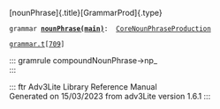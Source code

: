 [nounPhrase]{.title}[GrammarProd]{.type}

`grammar `**[`nounPhrase(main)`](../object/nounPhrase(main).html)**` :   `[`CoreNounPhraseProduction`](../object/CoreNounPhraseProduction.html)

[`grammar.t`](../file/grammar.t.html)`[`[`709`](../source/grammar.t.html#709)`]`

::: gramrule
compoundNounPhrase-\>np\_\
:::

::: ftr
Adv3Lite Library Reference Manual\
Generated on 15/03/2023 from adv3Lite version 1.6.1
:::
